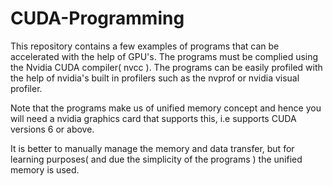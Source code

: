 # CUDA-Programming

This repository contains a few examples of programs that can be accelerated with the help of GPU's.
The programs must be complied using the Nvidia CUDA compiler( nvcc ). The programs can be easily profiled with the help of
nvidia's built in profilers such as the nvprof or nvidia visual profiler.

Note that the programs make us of unified memory concept and hence you will need a nvidia graphics card that supports this,
i.e supports CUDA versions 6 or above.

It is better to manually manage the memory and data transfer, but for learning purposes( and due the simplicity of the programs )
the unified memory is used.
